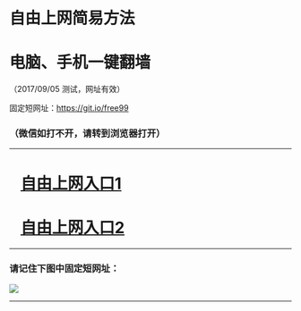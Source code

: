 ﻿# 自由上网简易方法

# 电脑、手机一键翻墙

（2017/09/05 测试，网址有效）

固定短网址：https://git.io/free99

### （微信如打不开，请转到浏览器打开）


***





# &nbsp;&nbsp; <a href="http://ft689119765.fwq-tz1001.xyz/fwqtz01.html?t=09050013303 " target="_blank">自由上网入口1</a>
# &nbsp;&nbsp; <a href="http://ft1247014419.fwq-tz1002.xyz/fwqtz02.html?t=090500130852 " target="_blank">自由上网入口2</a>
***

### 请记住下图中固定短网址：

<img src="https://s3-us-west-2.amazonaws.com/fwq-1001/yjfq-20170905okok.png" /> 


***


